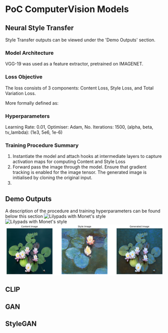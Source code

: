 # PoC ComputerVision Models
## Neural Style Transfer
Style Transfer outputs can be viewed under the 'Demo Outputs' section.
### Model Architecture
VGG-19 was used as a feature extractor, pretrained on IMAGENET.

### Loss Objective
The loss consists of 3 components: Content Loss, Style Loss, and Total Variation Loss.

More formally defined as:

### Hyperparameters
Learning Rate: 0.01, Optimiser: Adam, No. Iterations: 1500, (alpha, beta, tv_lambda): (1e3, 5e6, 1e-6)

### Training Procedure Summary
1) Instantiate the model and attach hooks at intermediate layers to capture activation maps for computing Content and Style Loss
2) Forward pass the image through the model. Ensure that gradient tracking is enabled for the image tensor. The generated image is initialised by cloning the original input.
3) 

## Demo Outputs
A description of the procedure and training hyperparameters can be found below this section
![Lilypads with Monet's style](images/style_transfer_1.png)
![Lilypads with Monet's style](images/style_transfer_3.png)
![Lilypads with Monet's style](images/style_transfer_2.png)



## CLIP

## GAN

## StyleGAN

